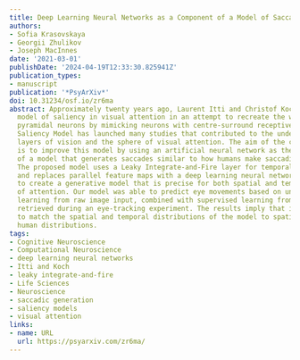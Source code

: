 ```yaml
---
title: Deep Learning Neural Networks as a Component of a Model of Saccadic Generation
authors:
- Sofia Krasovskaya
- Georgii Zhulikov
- Joseph MacInnes
date: '2021-03-01'
publishDate: '2024-04-19T12:33:30.825941Z'
publication_types:
- manuscript
publication: '*PsyArXiv*'
doi: 10.31234/osf.io/zr6ma
abstract: Approximately twenty years ago, Laurent Itti and Christof Koch created a
  model of saliency in visual attention in an attempt to recreate the work of biological
  pyramidal neurons by mimicking neurons with centre-surround receptive fields. The
  Saliency Model has launched many studies that contributed to the understanding of
  layers of vision and the sphere of visual attention. The aim of the current study
  is to improve this model by using an artificial neural network as the spatial component
  of a model that generates saccades similar to how humans make saccadic eye movements.
  The proposed model uses a Leaky Integrate-and-Fire layer for temporal predictions,
  and replaces parallel feature maps with a deep learning neural network in order
  to create a generative model that is precise for both spatial and temporal shifts
  of attention. Our model was able to predict eye movements based on unsupervised
  learning from raw image input, combined with supervised learning from fixation maps
  retrieved during an eye-tracking experiment. The results imply that it is possible
  to match the spatial and temporal distributions of the model to spatial and temporal
  human distributions.
tags:
- Cognitive Neuroscience
- Computational Neuroscience
- deep learning neural networks
- Itti and Koch
- leaky integrate-and-fire
- Life Sciences
- Neuroscience
- saccadic generation
- saliency models
- visual attention
links:
- name: URL
  url: https://psyarxiv.com/zr6ma/
---
```

